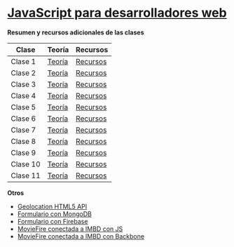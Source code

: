 [JavaScript para desarrolladores web](http://fictizia.com/formacion/curso_javascript)
=================

**Resumen y recursos adicionales de las clases**

Clase | Teoría | Recursos
------------ | ------------- | -------------
Clase 1 | [Teoría](https://github.com/UlisesGascon/curso-js-web-developers-092015/blob/master/Ulises/teoria/clase1.js) | [Recursos](https://github.com/UlisesGascon/curso-js-web-developers-092015/blob/master/Ulises/recursos/clase1.md)
Clase 2 | [Teoría](https://github.com/UlisesGascon/curso-js-web-developers-092015/blob/master/Ulises/teoria/clase2.js) | [Recursos](https://github.com/UlisesGascon/curso-js-web-developers-092015/blob/master/Ulises/recursos/clase2.md)
Clase 3 | [Teoría](https://github.com/UlisesGascon/curso-js-web-developers-092015/blob/master/Ulises/teoria/clase3.js) | [Recursos](https://github.com/UlisesGascon/curso-js-web-developers-092015/blob/master/Ulises/recursos/clase3.md)
Clase 4 | [Teoría](https://github.com/UlisesGascon/curso-js-web-developers-092015/blob/master/Ulises/teoria/clase4.js) | [Recursos](https://github.com/UlisesGascon/curso-js-web-developers-092015/blob/master/Ulises/recursos/clase4.md)
Clase 5 | [Teoría](https://github.com/UlisesGascon/curso-js-web-developers-092015/blob/master/Ulises/teoria/clase5.js) | [Recursos](https://github.com/UlisesGascon/curso-js-web-developers-092015/blob/master/Ulises/recursos/clase5.md)
Clase 6 | [Teoría](https://github.com/UlisesGascon/curso-js-web-developers-092015/blob/master/Ulises/teoria/clase6.js) | [Recursos](https://github.com/UlisesGascon/curso-js-web-developers-092015/blob/master/Ulises/recursos/clase6.md)
Clase 7 | [Teoría](https://github.com/UlisesGascon/curso-js-web-developers-092015/blob/master/Ulises/teoria/clase7.js) | [Recursos](https://github.com/UlisesGascon/curso-js-web-developers-092015/blob/master/Ulises/recursos/clase7.md)
Clase 8 | [Teoría](https://github.com/UlisesGascon/curso-js-web-developers-092015/blob/master/Ulises/teoria/clase8.js) | [Recursos](https://github.com/UlisesGascon/curso-js-web-developers-092015/blob/master/Ulises/recursos/clase8.md)
Clase 9 | [Teoría](https://github.com/UlisesGascon/curso-js-web-developers-092015/blob/master/Ulises/teoria/clase9.js) | [Recursos](https://github.com/UlisesGascon/curso-js-web-developers-092015/blob/master/Ulises/recursos/clase9.md)
Clase 10 | [Teoría](https://github.com/UlisesGascon/curso-js-web-developers-092015/blob/master/Ulises/teoria/clase10.js) | [Recursos](https://github.com/UlisesGascon/curso-js-web-developers-092015/blob/master/Ulises/recursos/clase10.md)
Clase 11 | [Teoría](https://github.com/UlisesGascon/curso-js-web-developers-092015/blob/master/Ulises/teoria/clase11.js) | [Recursos](https://github.com/UlisesGascon/curso-js-web-developers-092015/blob/master/Ulises/recursos/clase11.md)


**Otros**

- [Geolocation HTML5 API](https://github.com/UlisesGascon/curso-js-web-developers-092015/blob/master/Ulises/otros/geolocation)
- [Formulario con MongoDB](https://github.com/UlisesGascon/curso-js-web-developers-092015/tree/master/Ulises/otros/formularioMongoDB)
- [Formulario con Firebase](https://github.com/UlisesGascon/curso-js-web-developers-092015/tree/master/Ulises/otros/formularioFirebase)
- [MovieFire conectada a IMBD con JS](https://github.com/UlisesGascon/curso-js-web-developers-092015/tree/master/Ulises/otros/movieFire/jsFire)
- [MovieFire conectada a IMBD con Backbone](https://github.com/UlisesGascon/curso-js-web-developers-092015/tree/master/Ulises/otros/movieFire/backFire)